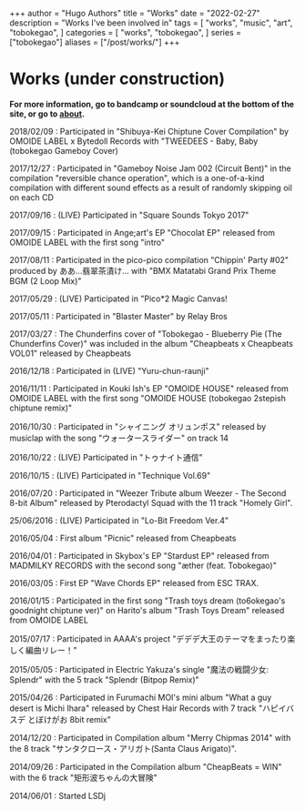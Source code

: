 +++
author = "Hugo Authors"
title = "Works"
date = "2022-02-27"
description = "Works I've been involved in"
tags = [
    "works",
    "music",
    "art",
    "tobokegao",
]
categories = [
    "works",
    "tobokegao",
]
series = ["tobokegao"]
aliases = ["/post/works/"]
+++

# Works (under construction)

**For more information, go to bandcamp or soundcloud at the bottom of the site, or go to [about](https://tobokegao.github.io/about/).**

2018/02/09 : Participated in "Shibuya-Kei Chiptune Cover Compilation" by OMOIDE LABEL x Bytedoll Records with "TWEEDEES - Baby, Baby (tobokegao Gameboy Cover)

2017/12/27 : Participated in "Gameboy Noise Jam 002 (Circuit Bent)" in the compilation "reversible chance operation", which is a one-of-a-kind compilation with different sound effects as a result of randomly skipping oil on each CD

2017/09/16 : (LIVE) Participated in "Square Sounds Tokyo 2017"

2017/09/15 : Participated in Ange;art's EP "Chocolat EP" released from OMOIDE LABEL with the first song "intro"

2017/08/11 : Participated in the pico-pico compilation "Chippin' Party #02" produced by ああ…翡翠茶漬け… with "BMX Matatabi Grand Prix Theme BGM (2 Loop Mix)"

2017/05/29 : (LIVE) Participated in "Pico*2 Magic Canvas!

2017/05/11 : Participated in "Blaster Master" by Relay Bros

2017/03/27 : The Chunderfins cover of "Tobokegao - Blueberry Pie (The Chunderfins Cover)" was included in the album "Cheapbeats x Cheapbeats VOL01" released by Cheapbeats

2016/12/18 : Participated in (LIVE) "Yuru-chun-raunji"

2016/11/11 : Participated in Kouki Ish's EP "OMOIDE HOUSE" released from OMOIDE LABEL with the first song "OMOIDE HOUSE (tobokegao 2stepish chiptune remix)"

2016/10/30 : Participated in "シャイニング オリュンポス" released by musiclap with the song "ウォータースライダー" on track 14

2016/10/22 : (LIVE) Participated in "トゥナイト通信"

2016/10/15 : (LIVE) Participated in "Technique Vol.69"

2016/07/20 : Participated in "Weezer Tribute album Weezer - The Second 8-bit Album" released by Pterodactyl Squad with the 11 track "Homely Girl".

25/06/2016 : (LIVE) Participated in "Lo-Bit Freedom Ver.4"

2016/05/04 : First album "Picnic" released from Cheapbeats

2016/04/01 : Participated in Skybox's EP "Stardust EP" released from MADMILKY RECORDS with the second song "æther (feat. Tobokegao)"

2016/03/05 : First EP "Wave Chords EP" released from ESC TRAX.

2016/01/15 : Participated in the first song "Trash toys dream (to6okegao's goodnight chiptune ver)" on Harito's album "Trash Toys Dream" released from OMOIDE LABEL

2015/07/17 : Participated in AAAA's project "デデデ大王のテーマをまったり楽しく編曲リレー！"

2015/05/05 : Participated in Electric Yakuza's single "魔法の戦闘少女: Splendr" with the 5 track "Splendr (Bitpop Remix)"

2015/04/26 : Participated in Furumachi MOI's mini album "What a guy desert is Michi Ihara" released by Chest Hair Records with 7 track "ハピイバスデ とぼけがお 8bit remix"

2014/12/20 : Participated in Compilation album "Merry Chipmas 2014" with the 8 track "サンタクロース・アリガト(Santa Claus Arigato)".

2014/09/26 : Participated in the Compilation album "CheapBeats = WIN" with the 6 track "矩形波ちゃんの大冒険"

2014/06/01 : Started LSDj